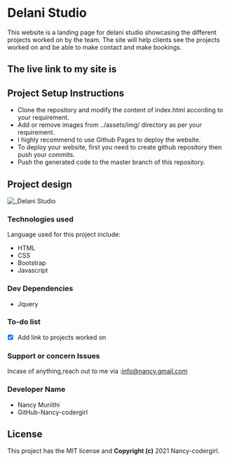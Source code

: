 # Delani Studio
This website is a landing page for delani studio showcasing the different projects worked on by the team.
The site will help clients see the projects worked on and be able to make contact and make bookings.
 ## The live link to my site is
  
## Project Setup Instructions
* Clone the repository and modify the content of index.html according to your requirement.
* Add or remove images from ../assets/img/ directory as per your requirement.
* I highly recommend to use Github Pages to deploy the website.
* To deploy your website, first you need to create github repository then push your commits.
* Push the generated code to the master branch of this repository.

## Project design
![_Delani Studio](https://user-images.githubusercontent.com/87470468/133001531-3039eaaf-b869-4d64-8cbe-bd225839896d.jpg)


### Technologies used
Language used for this project include: 
* HTML
* CSS
* Bootstrap
* Javascript
### Dev Dependencies
* Jquery
### To-do list
- [x] Add link to projects worked on
 ###  Support or concern Issues
 Incase of anything,reach out to me via :info@nancy.gmail.com
 
### Developer Name
* Nancy Muriithi
* GitHub-Nancy-codergirl

## License
This project has the MIT license and **Copyright (c)** 2021 Nancy-codergirl.

